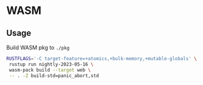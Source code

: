 # WASM

## Usage

Build WASM pkg to `./pkg`

```zsh
RUSTFLAGS='-C target-feature=+atomics,+bulk-memory,+mutable-globals' \
 rustup run nightly-2023-05-16 \
 wasm-pack build --target web \
 -- . -Z build-std=panic_abort,std
```
